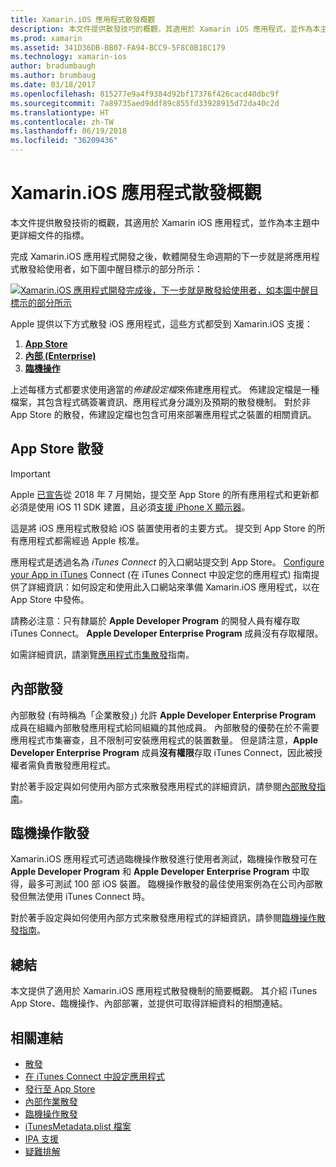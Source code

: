 ```yaml
---
title: Xamarin.iOS 應用程式散發概觀
description: 本文件提供散發技巧的概觀，其適用於 Xamarin iOS 應用程式，並作為本主題中更詳細文件的指標。
ms.prod: xamarin
ms.assetid: 341D36DB-BB07-FA94-BCC9-5F8C0B18C179
ms.technology: xamarin-ios
author: bradumbaugh
ms.author: brumbaug
ms.date: 03/18/2017
ms.openlocfilehash: 815277e9a4f9384d92bf17376f426cacd40dbc9f
ms.sourcegitcommit: 7a89735aed9ddf89c855fd33928915d72da40c2d
ms.translationtype: HT
ms.contentlocale: zh-TW
ms.lasthandoff: 06/19/2018
ms.locfileid: "36209436"
---
```

# <a name="xamarinios-app-distribution-overview"></a>Xamarin.iOS 應用程式散發概觀

本文件提供散發技術的概觀，其適用於 Xamarin iOS 應用程式，並作為本主題中更詳細文件的指標。

完成 Xamarin.iOS 應用程式開發之後，軟體開發生命週期的下一步就是將應用程式散發給使用者，如下圖中醒目標示的部分所示：


[![](images/publishingdiagram.png "Xamarin.iOS 應用程式開發完成後，下一步就是散發給使用者，如本圖中醒目標示的部分所示")](images/publishingdiagram.png#lightbox)


Apple 提供以下方式散發 iOS 應用程式，這些方式都受到 Xamarin.iOS 支援：

1. [**App Store**](#App_Store_Distribution)
2. [**內部 (Enterprise)**](#In-House_Distribution)
2. [**臨機操作**](#Ad_Hoc_Distribution)

上述每樣方式都要求使用適當的*佈建設定檔*來佈建應用程式。 佈建設定檔是一種檔案，其包含程式碼簽署資訊、應用程式身分識別及預期的散發機制。 對於非 App Store 的散發，佈建設定檔也包含可用來部署應用程式之裝置的相關資訊。

<a name="App_Store_Distribution"/>

## <a name="app-store-distribution"></a>App Store 散發

> [!IMPORTANT]
> Apple [已宣告](https://developer.apple.com/news/?id=05072018a)從 2018 年 7 月開始，提交至 App Store 的所有應用程式和更新都必須是使用 iOS 11 SDK 建置，且必須[支援 iPhone X 顯示器](~/ios/platform/introduction-to-ios11/updating-your-app/visual-design.md)。

這是將 iOS 應用程式散發給 iOS 裝置使用者的主要方式。 提交到 App Store 的所有應用程式都需經過 Apple 核准。

應用程式是透過名為 *iTunes Connect* 的入口網站提交到 App Store。 [Configure your App in iTunes](~/ios/deploy-test/app-distribution/app-store-distribution/itunesconnect.md) Connect (在 iTunes Connect 中設定您的應用程式) 指南提供了詳細資訊：如何設定和使用此入口網站來準備 Xamarin.iOS 應用程式，以在 App Store 中發佈。

請務必注意：只有隸屬於 **Apple Developer Program** 的開發人員有權存取 iTunes Connect。 **Apple Developer Enterprise Program** 成員沒有存取權限。

如需詳細資訊，請瀏覽[應用程式市集散發](~/ios/deploy-test/app-distribution/app-store-distribution/index.md)指南。

<a name="In-House_Distribution"/>

## <a name="in-house-distribution"></a>內部散發

內部散發 (有時稱為「企業散發」) 允許 **Apple Developer Enterprise Program** 成員在組織內部散發應用程式給同組織的其他成員。 內部散發的優勢在於不需要應用程式市集審查，且不限制可安裝應用程式的裝置數量。 但是請注意，**Apple Developer Enterprise Program** 成員**沒有權限**存取 iTunes Connect，因此被授權者需負責散發應用程式。

對於著手設定與如何使用內部方式來散發應用程式的詳細資訊，請參閱[內部散發指南](~/ios/deploy-test/app-distribution/in-house-distribution.md)。

<a name="Ad_Hoc_Distribution"/>

## <a name="ad-hoc-distribution"></a>臨機操作散發

Xamarin.iOS 應用程式可透過臨機操作散發進行使用者測試，臨機操作散發可在 **Apple Developer Program** 和 **Apple Developer Enterprise Program** 中取得，最多可測試 100 部 iOS 裝置。 臨機操作散發的最佳使用案例為在公司內部散發但無法使用 iTunes Connect 時。

對於著手設定與如何使用內部方式來散發應用程式的詳細資訊，請參閱[臨機操作散發指南](~/ios/deploy-test/app-distribution/ad-hoc-distribution.md)。

## <a name="summary"></a>總結

本文提供了適用於 Xamarin.iOS 應用程式散發機制的簡要概觀。 其介紹 iTunes App Store、臨機操作、內部部署，並提供可取得詳細資料的相關連結。

## <a name="related-links"></a>相關連結

- [散發](~/ios/deploy-test/app-distribution/app-store-distribution/index.md)
- [在 iTunes Connect 中設定應用程式](~/ios/deploy-test/app-distribution/app-store-distribution/itunesconnect.md)
- [發行至 App Store](~/ios/deploy-test/app-distribution/app-store-distribution/publishing-to-the-app-store.md)
- [內部作業散發](~/ios/deploy-test/app-distribution/in-house-distribution.md)
- [臨機操作散發](~/ios/deploy-test/app-distribution/ad-hoc-distribution.md)
- [iTunesMetadata.plist 檔案](~/ios/deploy-test/app-distribution/itunesmetadata.md)
- [IPA 支援](~/ios/deploy-test/app-distribution/ipa-support.md)
- [疑難排解](~/ios/deploy-test/troubleshooting.md)
